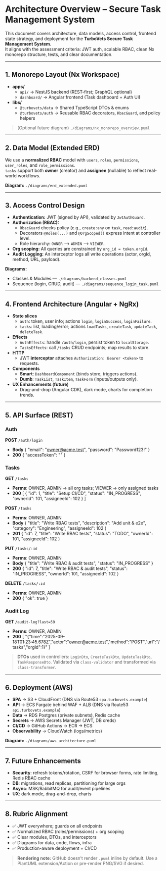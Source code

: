 # Architecture Overview – Secure Task Management System

This document covers architecture, data models, access control, frontend state strategy, and deployment for the **TurboVets Secure Task Management System**.  
It aligns with the assessment criteria: JWT auth, scalable RBAC, clean Nx monorepo structure, tests, and clear documentation.

---

## 1. Monorepo Layout (Nx Workspace)

- **apps/**
  - `api/` → NestJS backend (REST-first; GraphQL optional)
  - `dashboard/` → Angular frontend (Task dashboard + Auth UI)
- **libs/**
  - `@turbovets/data` → Shared TypeScript DTOs & enums
  - `@turbovets/auth` → Reusable RBAC decorators, `RbacGuard`, and policy helpers

> (Optional future diagram) `./diagrams/nx_monorepo_overview.puml`

---

## 2. Data Model (Extended ERD)

We use a **normalized RBAC** model with `users`, `roles`, `permissions`, `user_roles`, and `role_permissions`.  
`tasks` support both **owner** (creator) and **assignee** (nullable) to reflect real-world workflows.

**Diagram:** `./diagrams/erd_extended.puml`

---

## 3. Access Control Design

- **Authentication:** JWT (signed by API), validated by `JwtAuthGuard`.
- **Authorization (RBAC):**
  - `RbacGuard` checks policy (e.g., `create:any` on `task`, `read:audit`).
  - Decorators `@Roles(...)` and `@OrgScoped()` express intent at controller level.
  - Role hierarchy: `OWNER` ⟶ `ADMIN` ⟶ `VIEWER`.
- **Org scoping:** All queries are constrained by `org_id = token.orgId`.
- **Audit Logging:** An interceptor logs all write operations (actor, orgId, method, URL, payload).

**Diagrams:**  
- Classes & Modules — `./diagrams/backend_classes.puml`  
- Sequence (login, CRUD, audit) — `./diagrams/sequence_login_task.puml`

---

## 4. Frontend Architecture (Angular + NgRx)

- **State slices**
  - `auth`: token, user info; actions `login`, `loginSuccess`, `loginFailure`.
  - `tasks`: list, loading/error; actions `loadTasks`, `createTask`, `updateTask`, `deleteTask`.
- **Effects**
  - `AuthEffects`: handle `/auth/login`, persist token to `localStorage`.
  - `TasksEffects`: call `/tasks` CRUD endpoints; map results to store.
- **HTTP**
  - JWT **interceptor** attaches `Authorization: Bearer <token>` to requests.
- **Components**
  - **Smart**: `DashboardComponent` (binds store, triggers actions).
  - **Dumb**: `TaskList`, `TaskItem`, `TaskForm` (inputs/outputs only).
- **UX Enhancements (future)**
  - Drag-and-drop (Angular CDK), dark mode, charts for completion trends.

---

## 5. API Surface (REST)

### Auth
**POST** `/auth/login`  
- **Body**
    { "email": "owner@acme.test", "password": "Password123!" }
- **200**
    { "accessToken": "<jwt>" }

### Tasks
**GET** `/tasks`  
- **Perms**: OWNER, ADMIN → all org tasks; VIEWER → only assigned tasks  
- **200**
    [
      { "id": 1, "title": "Setup CI/CD", "status": "IN_PROGRESS", "ownerId": 101, "assigneeId": 102 }
    ]

**POST** `/tasks`  
- **Perms**: OWNER, ADMIN  
- **Body**
    { "title": "Write RBAC tests", "description": "Add unit & e2e", "category": "Engineering", "assigneeId": 102 }
- **201**
    { "id": 7, "title": "Write RBAC tests", "status": "TODO", "ownerId": 101, "assigneeId": 102 }

**PUT** `/tasks/:id`  
- **Perms**: OWNER, ADMIN  
- **Body**
    { "title": "Write RBAC & audit tests", "status": "IN_PROGRESS" }
- **200**
    { "id": 7, "title": "Write RBAC & audit tests", "status": "IN_PROGRESS", "ownerId": 101, "assigneeId": 102 }

**DELETE** `/tasks/:id`  
- **Perms**: OWNER, ADMIN  
- **200**
    { "ok": true }

### Audit Log
**GET** `/audit-log?last=50`  
- **Perms**: OWNER, ADMIN  
- **200**
    [
      "{\"time\":\"2025-09-18T01:23:45.678Z\",\"actor\":\"owner@acme.test\",\"method\":\"POST\",\"url\":\"/tasks\",\"orgId\":1}"
    ]

> **DTOs** used in controllers: `LoginDto`, `CreateTaskDto`, `UpdateTaskDto`, `TaskResponseDto`. Validated via `class-validator` and transformed via `class-transformer`.

---

## 6. Deployment (AWS)

- **SPA** → S3 + CloudFront (DNS via Route53 `spa.turbovets.example`)
- **API** → ECS Fargate behind WAF + ALB (DNS via Route53 `api.turbovets.example`)
- **Data** → RDS Postgres (private subnets), Redis cache
- **Secrets** → AWS Secrets Manager (JWT, DB creds)
- **CI/CD** → GitHub Actions → ECR → ECS
- **Observability** → CloudWatch (logs/metrics)

**Diagram:** `./diagrams/aws_architecture.puml`

---

## 7. Future Enhancements

- **Security**: refresh tokens/rotation, CSRF for browser forms, rate limiting, Redis RBAC cache
- **DB**: migrations, read replicas, partitioning for large orgs
- **Async**: MSK/RabbitMQ for audit/event pipelines
- **UX**: dark mode, drag-and-drop, charts

---

## 8. Rubric Alignment

- ✅ JWT everywhere; guards on all endpoints  
- ✅ Normalized RBAC (roles/permissions) + org scoping  
- ✅ Clear modules, DTOs, and interceptors  
- ✅ Diagrams for data, code, flows, infra  
- ✅ Production-aware deployment + CI/CD  

> **Rendering note:** GitHub doesn’t render `.puml` inline by default. Use a PlantUML extension/Action or pre-render PNG/SVG if desired.
